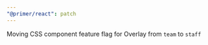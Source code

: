 ```yaml
---
"@primer/react": patch
---
```


Moving CSS component feature flag for Overlay from `team` to `staff`
